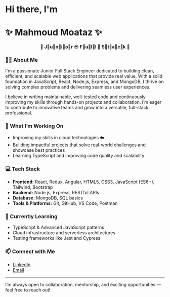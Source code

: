 # Hi there, I'm  
# ✨ Mahmoud Moataz ✨ 

<div align="center">

🚀 **J**🌟**u**🌟**n**🌟**i**🌟**o**🌟**r** 😎 **F**🌟**u**🌟**l**🌟**l** 🌟 **S**🌟**t**🌟**a**🌟**c**🌟**k** 🚀

</div>

### 👨‍💻 About Me
I'm a passionate Junior Full Stack Engineer dedicated to building clean, efficient, and scalable web applications that provide real value. With a solid foundation in JavaScript, React, Node.js, Express, and MongoDB, I thrive on solving complex problems and delivering seamless user experiences.

I believe in writing maintainable, well-tested code and continuously improving my skills through hands-on projects and collaboration. I’m eager to contribute to innovative teams and grow into a versatile, full-stack professional.

### 🚀 What I’m Working On
- Improving my skills in cloud technologies ☁️ 
- Building impactful projects that solve real-world challenges and showcase best practices  
- Learning TypeScript and improving code quality and scalability

### 💻 Tech Stack
- **Frontend:** React, Redux, Angular, HTML5, CSS3, JavaScript (ES6+), Tailwind, Bootstrap
- **Backend:** Node.js, Express, RESTful APIs  
- **Database:** MongoDB, SQL basics  
- **Tools & Platforms:** Git, GitHub, VS Code, Postman

### 🌱 Currently Learning
- TypeScript & Advanced JavaScript patterns  
- Cloud infrastructure and serverless architectures  
- Testing frameworks like Jest and Cypress  

### 📫 Connect with Me
- [LinkedIn](https://linkedin.com/in/mahmoudmoataz99)  
- [Email](mailto:mahmoudmoataz99@gmail.com)  

---

I’m always open to collaboration, mentorship, and exciting opportunities — feel free to reach out!
